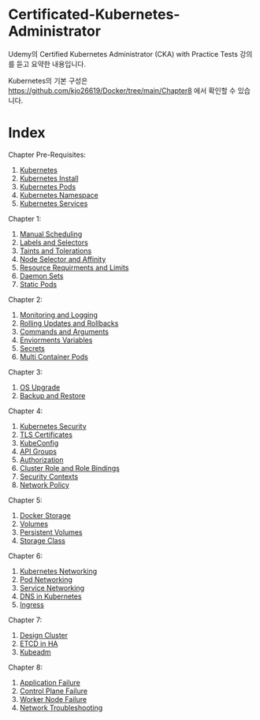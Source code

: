 # Certificated-Kubernetes-Administrator

Udemy의 Certified Kubernetes Administrator (CKA) with Practice Tests 강의를 듣고 요약한 내용입니다.

Kubernetes의 기본 구성은 https://github.com/kjo26619/Docker/tree/main/Chapter8 에서 확인할 수 있습니다.

# Index

Chapter Pre-Requisites:

1) [Kubernetes](https://github.com/kjo26619/Docker/blob/main/Chapter8/8-1%20Kubernetes.md)
2) [Kubernetes Install](https://github.com/kjo26619/Docker/blob/main/Chapter8/8-2%20Kubernetes%20Install.md)
3) [Kubernetes Pods](https://github.com/kjo26619/Docker/blob/main/Chapter8/8-3%20Kubernetes%20Pods.md)
4) [Kubernetes Namespace](https://github.com/kjo26619/Docker/blob/main/Chapter8/8-4%20Kubernetes%20Namespace.md)
5) [Kubernetes Services](https://github.com/kjo26619/Docker/blob/main/Chapter8/8-5%20Kubernetes%20Services.md)

Chapter 1:

1) [Manual Scheduling](https://github.com/kjo26619/Certificated-Kubernetes-Administrator/blob/main/Chapter1/1-1%20Manual%20Scheduling.md)
2) [Labels and Selectors](https://github.com/kjo26619/Certificated-Kubernetes-Administrator/blob/main/Chapter1/1-2%20Labels%20and%20Selectors.md)
3) [Taints and Tolerations](https://github.com/kjo26619/Certificated-Kubernetes-Administrator/blob/main/Chapter1/1-3%20Taints%20and%20Tolerations.md)
4) [Node Selector and Affinity](https://github.com/kjo26619/Certificated-Kubernetes-Administrator/blob/main/Chapter1/1-4%20Node%20Selectors%20and%20Affinity.md)
5) [Resource Requirments and Limits](https://github.com/kjo26619/Certificated-Kubernetes-Administrator/blob/main/Chapter1/1-5%20Resource%20Requirements%20and%20Limits.md)
6) [Daemon Sets](https://github.com/kjo26619/Certificated-Kubernetes-Administrator/blob/main/Chapter1/1-6%20Daemon%20Sets.md)
7) [Static Pods](https://github.com/kjo26619/Certificated-Kubernetes-Administrator/blob/main/Chapter1/1-7%20Static%20Pods.md)

Chapter 2:

1) [Monitoring and Logging](https://github.com/kjo26619/Certificated-Kubernetes-Administrator/blob/main/Chapter2/2-1%20Monitoring%20and%20Logging.md)
2) [Rolling Updates and Rollbacks](https://github.com/kjo26619/Certificated-Kubernetes-Administrator/blob/main/Chapter2/2-2%20Rolling%20Updates%20and%20Rollbacks.md)
3) [Commands and Arguments](https://github.com/kjo26619/Certificated-Kubernetes-Administrator/blob/main/Chapter2/2-3%20Commands%20and%20Arguments.md)
4) [Enviorments Variables](https://github.com/kjo26619/Certificated-Kubernetes-Administrator/blob/main/Chapter2/2-4%20Environment%20Variables.md)
5) [Secrets](https://github.com/kjo26619/Certificated-Kubernetes-Administrator/blob/main/Chapter2/2-5%20Secrets.md)
6) [Multi Container Pods](https://github.com/kjo26619/Certificated-Kubernetes-Administrator/blob/main/Chapter2/2-6%20Multi%20Container%20Pods.md)

Chapter 3:

1) [OS Upgrade](https://github.com/kjo26619/Certificated-Kubernetes-Administrator/blob/main/Chapter3/3-1%20OS%20Upgrades.md)
2) [Backup and Restore](https://github.com/kjo26619/Certificated-Kubernetes-Administrator/blob/main/Chapter3/3-2%20Backup%20and%20Restore.md)

Chapter 4:

1) [Kubernetes Security](https://github.com/kjo26619/Certificated-Kubernetes-Administrator/blob/main/Chapter4/4-1%20Kubernetes%20Security.md)
2) [TLS Certificates](https://github.com/kjo26619/Certificated-Kubernetes-Administrator/blob/main/Chapter4/4-2%20TLS%20Certificates.md)
3) [KubeConfig](https://github.com/kjo26619/Certificated-Kubernetes-Administrator/blob/main/Chapter4/4-3%20KubeConfig.md)
4) [API Groups](https://github.com/kjo26619/Certificated-Kubernetes-Administrator/blob/main/Chapter4/4-4%20API%20Groups.md)
5) [Authorization](https://github.com/kjo26619/Certificated-Kubernetes-Administrator/blob/main/Chapter4/4-5%20Authorization.md)
6) [Cluster Role and Role Bindings](https://github.com/kjo26619/Certificated-Kubernetes-Administrator/blob/main/Chapter4/4-6%20Cluster%20Roles%20and%20Role%20Bindings.md)
7) [Security Contexts](https://github.com/kjo26619/Certificated-Kubernetes-Administrator/blob/main/Chapter4/4-7%20Security%20Contexts.md)
8) [Network Policy](https://github.com/kjo26619/Certificated-Kubernetes-Administrator/blob/main/Chapter4/4-8%20Network%20Policy.md)

Chapter 5:

1) [Docker Storage](https://github.com/kjo26619/Certificated-Kubernetes-Administrator/blob/main/Chapter5/5-1%20Storage%20in%20Docker.md)
2) [Volumes](https://github.com/kjo26619/Certificated-Kubernetes-Administrator/blob/main/Chapter5/5-2%20Volumes.md)
3) [Persistent Volumes](https://github.com/kjo26619/Certificated-Kubernetes-Administrator/blob/main/Chapter5/5-3%20Persistent%20Volumes.md)
4) [Storage Class](https://github.com/kjo26619/Certificated-Kubernetes-Administrator/blob/main/Chapter5/5-4%20Storage%20Class.md)

Chapter 6:

1) [Kubernetes Networking](https://github.com/kjo26619/Certificated-Kubernetes-Administrator/blob/main/Chapter6/6-1%20Kubernetes%20Networking.md)
2) [Pod Networking](https://github.com/kjo26619/Certificated-Kubernetes-Administrator/blob/main/Chapter6/6-2%20Pod%20Networking.md)
3) [Service Networking](https://github.com/kjo26619/Certificated-Kubernetes-Administrator/blob/main/Chapter6/6-3%20Service%20Networking.md)
4) [DNS in Kubernetes](https://github.com/kjo26619/Certificated-Kubernetes-Administrator/blob/main/Chapter6/6-4%20DNS%20in%20Kubernetes.md)
5) [Ingress](https://github.com/kjo26619/Certificated-Kubernetes-Administrator/blob/main/Chapter6/6-5%20Ingress.md)

Chapter 7:

1) [Design Cluster](https://github.com/kjo26619/Certificated-Kubernetes-Administrator/blob/main/Chapter7/7-1%20Design%20Cluster.md)
2) [ETCD in HA](https://github.com/kjo26619/Certificated-Kubernetes-Administrator/blob/main/Chapter7/7-2%20ETCD%20in%20HA.md)
3) [Kubeadm](https://github.com/kjo26619/Certificated-Kubernetes-Administrator/blob/main/Chapter7/7-3%20Kubeadm.md)

Chapter 8:

1) [Application Failure](https://github.com/kjo26619/Certificated-Kubernetes-Administrator/blob/main/Chapter8/8-1%20Application%20Failure.md)
2) [Control Plane Failure](https://github.com/kjo26619/Certificated-Kubernetes-Administrator/blob/main/Chapter8/8-2%20Control%20Plane%20Failure.md)
3) [Worker Node Failure](https://github.com/kjo26619/Certificated-Kubernetes-Administrator/blob/main/Chapter8/8-3%20Worker%20Node%20Failure.md)
4) [Network Troubleshooting](https://github.com/kjo26619/Certificated-Kubernetes-Administrator/blob/main/Chapter8/8-4%20Network%20Troubleshooting.md)
